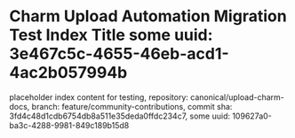 # Charm Upload Automation Migration Test Index Title some uuid: 3e467c5c-4655-46eb-acd1-4ac2b057994b
 placeholder index content for testing,  repository: canonical/upload-charm-docs,  branch: feature/community-contributions,  commit sha: 3fd4c48d1cdb6754db8a511e35deda0ffdc234c7,  some uuid: 109627a0-ba3c-4288-9981-849c189b15d8
